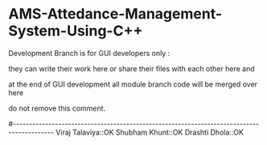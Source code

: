 # AMS-Attedance-Management-System-Using-C++

Development Branch is for GUI developers only :

they can write their work here or share their files with each other here and

at the end of GUI development all module branch code will be merged over here

do not remove this comment.

#------------------------------------------------------------------------------------------
Viraj Talaviya::OK
Shubham Khunt::OK
Drashti Dhola::OK
